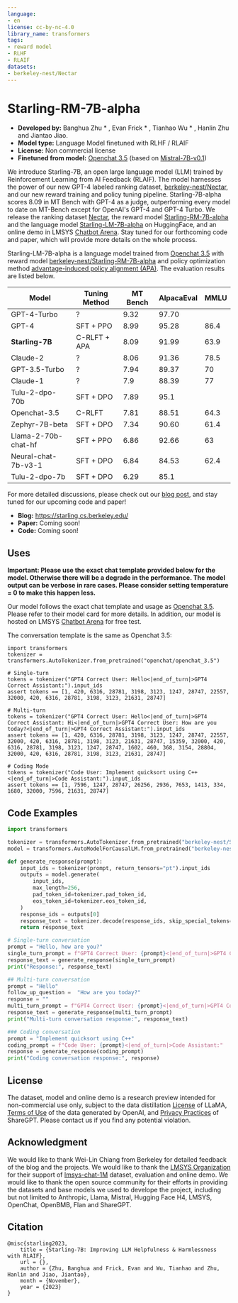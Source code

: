 ```yaml
---
language:
- en
license: cc-by-nc-4.0
library_name: transformers
tags:
- reward model
- RLHF
- RLAIF
datasets:
- berkeley-nest/Nectar
---
```

# Starling-RM-7B-alpha

<!-- Provide a quick summary of what the model is/does. -->

- **Developed by:** Banghua Zhu * , Evan Frick * , Tianhao Wu * , Hanlin Zhu and Jiantao Jiao.
- **Model type:** Language Model finetuned with RLHF / RLAIF
- **License:** Non commercial license
- **Finetuned from model:** [Openchat 3.5](https://huggingface.co/openchat/openchat_3.5) (based on [Mistral-7B-v0.1](https://huggingface.co/mistralai/Mistral-7B-v0.1))
 


We introduce Starling-7B, an open large language model (LLM) trained by Reinforcement Learning from AI Feedback (RLAIF). The model harnesses the power of our new GPT-4 labeled ranking dataset, [berkeley-nest/Nectar](https://huggingface.co/datasets/berkeley-nest/Nectar), and our new reward training and policy tuning pipeline. Starling-7B-alpha scores 8.09 in MT Bench with GPT-4 as a judge, outperforming every model to date on MT-Bench except for OpenAI's GPT-4 and GPT-4 Turbo. We release the ranking dataset [Nectar](https://huggingface.co/datasets/berkeley-nest/Nectar), the reward model [Starling-RM-7B-alpha](https://huggingface.co/berkeley-nest/Starling-RM-7B-alpha) and the language model [Starling-LM-7B-alpha](https://huggingface.co/berkeley-nest/Starling-LM-7B-alpha) on HuggingFace, and an online demo in LMSYS [Chatbot Arena](https://chat.lmsys.org). Stay tuned for our forthcoming code and paper, which will provide more details on the whole process.

Starling-LM-7B-alpha is a language model trained from [Openchat 3.5](https://huggingface.co/openchat/openchat_3.5) with reward model [berkeley-nest/Starling-RM-7B-alpha](https://huggingface.co/berkeley-nest/Starling-RM-7B-alpha) and policy optimization method [advantage-induced policy alignment (APA)](https://arxiv.org/abs/2306.02231). The evaluation results are listed below.


| Model                 | Tuning Method    | MT Bench | AlpacaEval | MMLU |
|-----------------------|------------------|----------|------------|------|
| GPT-4-Turbo           | ?                | 9.32     | 97.70      |      |
| GPT-4                 | SFT + PPO        | 8.99     | 95.28      | 86.4 |
| **Starling-7B**           | C-RLFT + APA     | 8.09     | 91.99      | 63.9 |
| Claude-2              | ?                | 8.06     | 91.36      | 78.5 |
| GPT-3.5-Turbo         | ?                | 7.94     | 89.37      | 70   |
| Claude-1              | ?                | 7.9      | 88.39      | 77   |
| Tulu-2-dpo-70b        | SFT + DPO        | 7.89     | 95.1       |      |
| Openchat-3.5          | C-RLFT           | 7.81     | 88.51      | 64.3 |
| Zephyr-7B-beta        | SFT + DPO        | 7.34     | 90.60      | 61.4 |
| Llama-2-70b-chat-hf   | SFT + PPO        | 6.86     | 92.66      | 63   |
| Neural-chat-7b-v3-1   | SFT + DPO        | 6.84     | 84.53      | 62.4 | 
| Tulu-2-dpo-7b         | SFT + DPO        | 6.29     | 85.1       |      |



For more detailed discussions, please check out our [blog post](https://starling.cs.berkeley.edu), and stay tuned for our upcoming code and paper!
<!-- Provide the basic links for the model. -->

- **Blog:** https://starling.cs.berkeley.edu/
- **Paper:** Coming soon!
- **Code:** Coming soon!



## Uses

<!-- Address questions around how the model is intended to be used, including the foreseeable users of the model and those affected by the model. -->

**Important: Please use the exact chat template provided below for the model. Otherwise there will be a degrade in the performance. The model output can be verbose in rare cases. Please consider setting temperature = 0 to make this happen less.**

Our model follows the exact chat template and usage as [Openchat 3.5](https://huggingface.co/openchat/openchat_3.5). Please refer to their model card for more details.
In addition, our model is hosted on LMSYS [Chatbot Arena](https://chat.lmsys.org) for free test.

The conversation template is the same as Openchat 3.5:
```
import transformers
tokenizer = transformers.AutoTokenizer.from_pretrained("openchat/openchat_3.5")

# Single-turn
tokens = tokenizer("GPT4 Correct User: Hello<|end_of_turn|>GPT4 Correct Assistant:").input_ids
assert tokens == [1, 420, 6316, 28781, 3198, 3123, 1247, 28747, 22557, 32000, 420, 6316, 28781, 3198, 3123, 21631, 28747]

# Multi-turn
tokens = tokenizer("GPT4 Correct User: Hello<|end_of_turn|>GPT4 Correct Assistant: Hi<|end_of_turn|>GPT4 Correct User: How are you today?<|end_of_turn|>GPT4 Correct Assistant:").input_ids
assert tokens == [1, 420, 6316, 28781, 3198, 3123, 1247, 28747, 22557, 32000, 420, 6316, 28781, 3198, 3123, 21631, 28747, 15359, 32000, 420, 6316, 28781, 3198, 3123, 1247, 28747, 1602, 460, 368, 3154, 28804, 32000, 420, 6316, 28781, 3198, 3123, 21631, 28747]

# Coding Mode
tokens = tokenizer("Code User: Implement quicksort using C++<|end_of_turn|>Code Assistant:").input_ids
assert tokens == [1, 7596, 1247, 28747, 26256, 2936, 7653, 1413, 334, 1680, 32000, 7596, 21631, 28747]
```
## Code Examples

```python
import transformers

tokenizer = transformers.AutoTokenizer.from_pretrained("berkeley-nest/Starling-LM-7B-alpha")
model = transformers.AutoModelForCausalLM.from_pretrained("berkeley-nest/Starling-LM-7B-alpha")

def generate_response(prompt):
    input_ids = tokenizer(prompt, return_tensors="pt").input_ids
    outputs = model.generate(
        input_ids,
        max_length=256,
        pad_token_id=tokenizer.pad_token_id,
        eos_token_id=tokenizer.eos_token_id,
    )
    response_ids = outputs[0]
    response_text = tokenizer.decode(response_ids, skip_special_tokens=True)
    return response_text

# Single-turn conversation
prompt = "Hello, how are you?"
single_turn_prompt = f"GPT4 Correct User: {prompt}<|end_of_turn|>GPT4 Correct Assistant:"
response_text = generate_response(single_turn_prompt)
print("Response:", response_text)

## Multi-turn conversation
prompt = "Hello"
follow_up_question =  "How are you today?"
response = ""
multi_turn_prompt = f"GPT4 Correct User: {prompt}<|end_of_turn|>GPT4 Correct Assistant: {response}<|end_of_turn|>GPT4 Correct User: {follow_up_question}<|end_of_turn|>GPT4 Correct Assistant:"
response_text = generate_response(multi_turn_prompt)
print("Multi-turn conversation response:", response_text)

### Coding conversation
prompt = "Implement quicksort using C++"
coding_prompt = f"Code User: {prompt}<|end_of_turn|>Code Assistant:"
response = generate_response(coding_prompt)
print("Coding conversation response:", response)
```

## License
The dataset, model and online demo is a research preview intended for non-commercial use only, subject to the data distillation [License](https://github.com/facebookresearch/llama/blob/main/MODEL_CARD.md) of LLaMA, [Terms of Use](https://openai.com/policies/terms-of-use) of the data generated by OpenAI, and [Privacy Practices](https://chrome.google.com/webstore/detail/sharegpt-share-your-chatg/daiacboceoaocpibfodeljbdfacokfjb) of ShareGPT. Please contact us if you find any potential violation.


## Acknowledgment
We would like to thank Wei-Lin Chiang from Berkeley for detailed feedback of the blog and the projects. We would like to thank the [LMSYS Organization](https://lmsys.org/) for their support of [lmsys-chat-1M](https://huggingface.co/datasets/lmsys/lmsys-chat-1m) dataset, evaluation and online demo. We would like to thank the open source community for their efforts in providing the datasets and base models we used to develope the project, including but not limited to Anthropic, Llama, Mistral, Hugging Face H4, LMSYS, OpenChat, OpenBMB, Flan and ShareGPT.

## Citation
```
@misc{starling2023,
    title = {Starling-7B: Improving LLM Helpfulness & Harmlessness with RLAIF},
    url = {},
    author = {Zhu, Banghua and Frick, Evan and Wu, Tianhao and Zhu, Hanlin and Jiao, Jiantao},
    month = {November},
    year = {2023}
}
```
